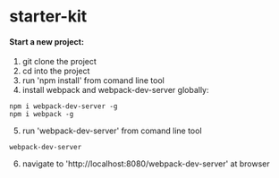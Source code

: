 # starter-kit

#### Start a new project:

1. git clone the project
2. cd into the project
3. run 'npm install' from comand line tool
4. install webpack and webpack-dev-server globally:
```
npm i webpack-dev-server -g
npm i webpack -g
```
5. run 'webpack-dev-server' from comand line tool
```
webpack-dev-server
```
6. navigate to 'http://localhost:8080/webpack-dev-server' at browser
